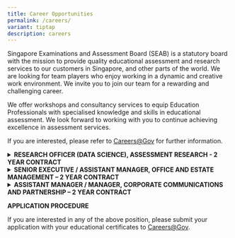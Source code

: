 ```yaml
---
title: Career Opportunities
permalink: /careers/
variant: tiptap
description: careers
---
```

<p>Singapore Examinations and Assessment Board (SEAB) is a statutory board
with the mission to provide quality educational assessment and research
services to our customers in Singapore, and other parts of the world. We
are looking for team players who enjoy working in a dynamic and creative
work environment. We invite you to join our team for a rewarding and challenging
career.</p>
<p>We offer workshops and consultancy services to equip Education Professionals
with specialised knowledge and skills in educational assessment. We look
forward to working with you to continue achieving excellence in assessment
services.</p>
<p>If you are interested, please refer to <a href="https://www.careers.gov.sg/" rel="noopener noreferrer nofollow" target="_blank"><u>Careers@Gov</u></a>&nbsp;for further
information.</p>
<p></p>
<div data-type="detailGroup" class="isomer-accordion isomer-accordion-white">
<details class="isomer-details">
<summary><strong>RESEARCH OFFICER (DATA SCIENCE), ASSESSMENT RESEARCH - 2 YEAR CONTRACT</strong>
</summary>
<div data-type="detailsContent" class="isomer-details-content">
<p></p>
<p><strong>Job Responsibilities</strong>
</p>
<p></p>
<p>Successful applicant will play an active role in handling, analysing and
mining data to provide meaning analysis and visualisation for decision
making. The key responsibilities include:</p>
<p></p>
<ul data-tight="true" class="tight">
<li>
<p>Analyse large amount of data for trends and patterns, and build predictive
models and machine learning algorithms</p>
</li>
<li>
<p>Apply sound methodologies in data science, statistical analysis and data
mining</p>
</li>
<li>
<p>Perform data visualisation to derive insights and value-add to decision
making</p>
</li>
<li>
<p>Develop automated marking models for different subjects with constructed
responses ranging from answers that are one sentence in length to complex
answers requiring an essay or analysis</p>
</li>
</ul>
<p></p>
<p><strong>Job Requirements</strong>
</p>
<p></p>
<ul data-tight="true" class="tight">
<li>
<p>Tertiary Qualification in Data Science, or Computer Science, or Statistics,
with a minimum of 2 to 3 years’ experience in manipulating data sets, building
statistical models and hands-on experience in machine learning applications</p>
</li>
<li>
<p>Candidates with 0 to 1 year of working experience can be considered</p>
</li>
<li>
<p>Strong in programming experience and proficient in Python/R/C++</p>
</li>
<li>
<p>Possess knowledge of a variety of machine learning techniques, such as
clustering, recommender systems, Natural Language Processing, Deep learning
etc., and their real-world application</p>
</li>
<li>
<p>Possess knowledge of advanced statistical techniques and concepts, such
as regression, properties of distributions, statistical tests and proper
usage, etc.</p>
</li>
</ul>
</div>
</details>
<details class="isomer-details">
<summary><strong>SENIOR EXECUTIVE / ASSISTANT MANAGER, OFFICE AND ESTATE MANAGEMENT – 2 YEAR CONTRACT</strong>
</summary>
<div data-type="detailsContent" class="isomer-details-content">
<p><strong>Job Responsibilities</strong>
</p>
<p>Successful applicant will play an active role in managing soft services
through the Integrated Facilities Management (IFM) framework, whilst overseeing
office administration and coordinating all facility-related events and
activities. The key responsibilities include:</p>
<ul data-tight="true" class="tight">
<li>
<p>Oversee the day-to-day office administration including mail scanning and
distribution, courier service management, newspapers distribution, pantry
and stationery supplies, staff workstation, and softphone and landline
allocations</p>
</li>
<li>
<p>Oversee the day-to-day IFM soft services and relevant process/procedures
with service providers to ensure service delivery and contractual obligations
are met. This includes conducting monthly joint inspection, vendor performance
monitoring, and service quality assessments</p>
</li>
<li>
<p>Manage facility booking and event setup to support the exam operations
within short turnaround time and assist in the review of existing processes
to improve its effectiveness</p>
</li>
<li>
<p>Process registry records and new file series in the system, including
conducting UAT to ensure reliability and functionality</p>
</li>
<li>
<p>Ensure that sufficient pantry and stationery supplies are maintained for
daily operations</p>
</li>
<li>
<p>Manage contract lifecycle including drafting and renewal processes</p>
</li>
</ul>
<p></p>
<p><strong>Job Requirements</strong>
</p>
<ul data-tight="true" class="tight">
<li>
<p>Tertiary Qualification in Facilities Management/Engineering or Business
Administration, with at least 2 years of related working experience</p>
</li>
<li>
<p>Candidates with no working experience can be considered</p>
</li>
<li>
<p>Experience in event management</p>
</li>
<li>
<p>Experience in the management of IFM soft services and office administration
would be an advantage</p>
</li>
<li>
<p>Possess strong critical thinking, communication, writing, and presentation
skills</p>
</li>
</ul>
</div>
</details>
<details class="isomer-details">
<summary><strong>ASSISTANT MANAGER / MANAGER, CORPORATE COMMUNICATIONS AND PARTNERSHIP – 2 YEAR CONTRACT</strong>
</summary>
<div data-type="detailsContent" class="isomer-details-content">
<p><strong>Job Responsibilities</strong>
</p>
<p>Successful applicant will play an active role in maintaining SEAB’s image
as a trusted authority in examinations and assessment, and as an organisation
that is customer-focused, in translating service strategy into actionable
plans to enhance stakeholder experience and satisfaction. The key responsibilities
include:</p>
<ul data-tight="true" class="tight">
<li>
<p>Handle public queries from SEAB’s touchpoints (e.g. call, email, walk-ins),
in a prompt and professional manner while ensuring that the service standards
assigned to cases are met</p>
</li>
<li>
<p>Participate and collaborate with various stakeholders in the resolution
of customer issues, and collation of related data for management reporting</p>
</li>
<li>
<p>Prepare regular operation reports, conduct analysis of customer feedback,
identify customer needs and implement data-driven strategies to reduce
enquiry volume and enhance service delivery across various service touchpoints</p>
</li>
<li>
<p>Establish and/or refine Standard Operating Procedures (SOPs) and guidelines
for smooth workflow and service excellence at various service touchpoints</p>
</li>
<li>
<p>Use service tools and technologies to enable end-to-end service delivery,
improve service experience and enhance productivity</p>
</li>
<li>
<p>Involve in the digitalisation efforts of the centre and in service-related
projects, and any other duties and responsibilities as assigned</p>
</li>
</ul>
<p></p>
<p><strong>Job Requirements</strong>
</p>
<ul data-tight="true" class="tight">
<li>
<p>At least 3 years of experience in a customer service environment, preferably
in the public sector</p>
</li>
<li>
<p>Proficiency in at least one other Mother Tongue Language to manage diversified
groups of visitors and customers is advantageous</p>
</li>
<li>
<p>Familiar with the Customer Relation Management Systems such as Call Management
Systems, Case Management Systems, and with the use of Microsoft Office
applications e.g., Microsoft Excel.</p>
</li>
<li>
<p>Experience in Robotic Process Automation is advantageous</p>
</li>
<li>
<p>Possess strong communication, stakeholder engagement, customer service
and project management skills</p>
</li>
<li>
<p>Proficient in data analytics to generate insights to drive operational
improvements</p>
</li>
<li>
<p>Ability to take on challenges with thoughtfulness, drive and appropriate
urgency</p>
</li>
<li>
<p>Resilient, meticulous and able to handle competing demands and tight deadlines</p>
</li>
<li>
<p>Self-motivated and proactive individual who is a team player and able
to adapt well in a fast-paced and volatile environment</p>
</li>
</ul>
</div>
</details>
</div>
<p></p>
<p><strong>APPLICATION PROCEDURE</strong>
</p>
<p>If you are interested in any of the above position, please submit your
application with your educational certificates to <a href="https://www.careers.hrp.gov.sg/sap/bc/ui5_ui5/sap/ZGERCFA004/index.html?search-keyword=seab" rel="noopener nofollow" target="_blank">Careers@Gov</a>.</p>